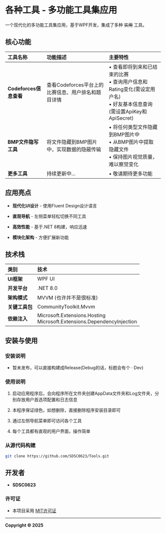 # 各种工具 - 多功能工具集应用

一个现代化的多功能工具集应用，基于WPF开发，集成了多种 ~~实用~~ 工具。

## 核心功能

| 工具名称               | 功能描述                           | 主要特性                                                                              |
|:-------------------|:-------------------------------|:----------------------------------------------------------------------------------|
| **Codeforces信息查看** | 查看Codeforces平台上的比赛信息、用户排名和题目详情 | • 查看即将到来和已结束的比赛<br> • 查询用户信息和Rating变化(需设定用户名)<br> • 好友基本信息查询(需设置ApiKey和ApiSecret) |
| **BMP文件隐写工具**      | 将文件隐藏到BMP图片中，实现数据的隐蔽传输         | • 将任何类型文件隐藏到BMP图片中<br> • 从BMP图片中提取隐藏文件<br> • 保持图片视觉质量，难以察觉变化                      |
| **更多工具**           | 持续更新中...                       | • 敬请期待更多功能                                                                        |

## 应用亮点

- **现代化UI设计** - 使用Fluent Design设计语言

- **直观导航** - 左侧菜单轻松切换不同工具

- **高效性能** - 基于.NET 8构建，响应迅速

- **模块化架构** - 方便扩展新功能

## 技术栈

| 类别        | 技术                                                                        |
|:----------|:--------------------------------------------------------------------------|
| **UI框架**  | WPF UI                                                                    |
| **开发平台**  | .NET 8.0                                                                  |
| **架构模式**  | MVVM (也许并不是很标准)                                                           |
| **关键工具包** | CommunityToolkit.Mvvm                                                     |
| **依赖注入**  | Microsoft.Extensions.Hosting<br >Microsoft.Extensions.DependencyInjection |

## 安装与使用

### 安装说明

- 暂未发布，可以直接构建成Release(Debug的话，标题会有个 · Dev)

### 使用说明

1. 启动应用程序后，会向程序所在文件夹创建AppData文件夹和Log文件夹，分别存放用户首选项配置和日志信息

2. 本程序保证绿色，如想删除，直接删除程序安装目录即可

3. 通过左侧导航菜单即可访问各个工具

4. 每个工具都有直观的用户界面，操作简单

### 从源代码构建

```bash
git clone https://github.com/SDSC0623/Tools.git
```

## 开发者

- **SDSC0623**

### 许可证

- 本项目采用 [MIT许可证](https://github.com/SDSC0623/Tools/blob/master/LICENSE)

---

**Copyright © 2025**
